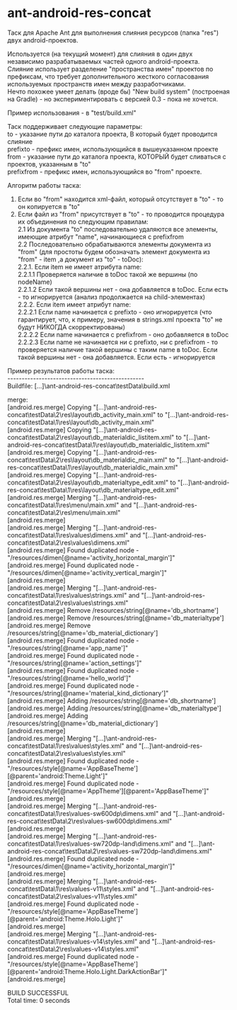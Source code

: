﻿ant-android-res-concat
======================

Таск для Apache Ant для выполнения слияния ресурсов (папка "res") двух android-проектов. <br/>

Используется (на текущий момент) для слияния в один двух независимо разрабатываемых частей одного android-проекта.<br/>
Слияние использует разделение "пространства имен" проектов по префиксам, что требует дополнительного жесткого согласования используемых пространств имен между разработчиками.<br/>
Нечто похожее умеет делать (вроде бы) "New build system" (построеная на Gradle) - но экспериментировать с версией 0.3 - пока не хочется.<br/>

Пример использования - в "test/build.xml"

Таск поддерживает следующие параметры:<br/>
to - указание пути до каталога проекта, В который будет проводится слияние<br/>
prefixto - префикс имен, использующийся в вышеуказанном проекте<br/>
from - указание пути до каталога проекта, КОТОРЫЙ будет сливаться с проектов, указанным в "to"<br/>
prefixfrom - префикс имен, использующийся во "from" проекте.<br/>

Алгоритм работы таска:<br/>
1. Если во "from" находится xml-файл, который отсутствует в "to" - то он копируется в "to"<br/>
2. Если файл из "from" присутствует в "to" - то проводится процедура их объединения по следующим правилам:<br/>
2.1 Из документа "to" последовательно удаляются все элементы, имеющие атрибут "name", начинающиеся с prefixfrom<br/>
2.2 Последовательно обрабатываются элементы документа из "from" (для простоты будем обозначать элемент документа из "from" - item ,а документ из "to" - toDoc):<br/>
2.2.1. Если item не имеет атрибута name:<br/>
2.2.1.1 Проверяется наличие в toDoc такой же вершины (по nodeName)<br/>
2.2.1.2 Если такой вершины нет - она добавляется в toDoc. Если есть - то игнорируется (анализ продолжается на child-элементах)<br/>
2.2.2. Если item имеет атрибут name: <br/>
2.2.2.1 Если name начинается с prefixto - оно игнорируется (что гарантирует, что, к примеру, значения в strings.xml проекта "to" не будут НИКОГДА скорректированы)<br/>
2.2.2.2 Если name начинается с prefixfrom - оно добавляется в toDoc<br/>
2.2.2.3 Если name не начинается ни с prefixto, ни с prefixfrom - то проверяется наличие такой вершины с таким name в toDoc. Если такой вершины нет - она добавляется. Если есть - игнорируется<br/>

Пример результатов работы таска:<br/>
------------------------------------------------<br/>
Buildfile: [...]\ant-android-res-concat\testData\build.xml

merge:<br/>
[android.res.merge] Copying "[...]\ant-android-res-concat\testData\2\res\layout\db_activity_main.xml" to "[...]\ant-android-res-concat\testData\1\res\layout\db_activity_main.xml"<br/>
[android.res.merge] Copying "[...]\ant-android-res-concat\testData\2\res\layout\db_materialdic_listitem.xml" to "[...]\ant-android-res-concat\testData\1\res\layout\db_materialdic_listitem.xml"<br/>
[android.res.merge] Copying "[...]\ant-android-res-concat\testData\2\res\layout\db_materialdic_main.xml" to "[...]\ant-android-res-concat\testData\1\res\layout\db_materialdic_main.xml"<br/>
[android.res.merge] Copying "[...]\ant-android-res-concat\testData\2\res\layout\db_materialtype_edit.xml" to "[...]\ant-android-res-concat\testData\1\res\layout\db_materialtype_edit.xml"<br/>
[android.res.merge] Merging "[...]\ant-android-res-concat\testData\1\res\menu\main.xml" and "[...]\ant-android-res-concat\testData\2\res\menu\main.xml"<br/>
[android.res.merge] <br/>
[android.res.merge] Merging "[...]\ant-android-res-concat\testData\1\res\values\dimens.xml" and "[...]\ant-android-res-concat\testData\2\res\values\dimens.xml"<br/>
[android.res.merge] Found duplicated node - "/resources/dimen[@name='activity_horizontal_margin']"<br/>
[android.res.merge] Found duplicated node - "/resources/dimen[@name='activity_vertical_margin']"<br/>
[android.res.merge] <br/>
[android.res.merge] Merging "[...]\ant-android-res-concat\testData\1\res\values\strings.xml" and "[...]\ant-android-res-concat\testData\2\res\values\strings.xml"<br/>
[android.res.merge] Remove /resources/string[@name='db_shortname']<br/>
[android.res.merge] Remove /resources/string[@name='db_materialtype']<br/>
[android.res.merge] Remove /resources/string[@name='db_material_dictionary']<br/>
[android.res.merge] Found duplicated node - "/resources/string[@name='app_name']"<br/>
[android.res.merge] Found duplicated node - "/resources/string[@name='action_settings']"<br/>
[android.res.merge] Found duplicated node - "/resources/string[@name='hello_world']"<br/>
[android.res.merge] Found duplicated node - "/resources/string[@name='material_kind_dictionary']"<br/>
[android.res.merge] Adding /resources/string[@name='db_shortname']<br/>
[android.res.merge] Adding /resources/string[@name='db_materialtype']<br/>
[android.res.merge] Adding /resources/string[@name='db_material_dictionary']<br/>
[android.res.merge] <br/>
[android.res.merge] Merging "[...]\ant-android-res-concat\testData\1\res\values\styles.xml" and "[...]\ant-android-res-concat\testData\2\res\values\styles.xml"<br/>
[android.res.merge] Found duplicated node - "/resources/style[@name='AppBaseTheme'][@parent='android:Theme.Light']"<br/>
[android.res.merge] Found duplicated node - "/resources/style[@name='AppTheme'][@parent='AppBaseTheme']"<br/>
[android.res.merge] <br/>
[android.res.merge] Merging "[...]\ant-android-res-concat\testData\1\res\values-sw600dp\dimens.xml" and "[...]\ant-android-res-concat\testData\2\res\values-sw600dp\dimens.xml"<br/>
[android.res.merge] <br/>
[android.res.merge] Merging "[...]\ant-android-res-concat\testData\1\res\values-sw720dp-land\dimens.xml" and "[...]\ant-android-res-concat\testData\2\res\values-sw720dp-land\dimens.xml"<br/>
[android.res.merge] Found duplicated node - "/resources/dimen[@name='activity_horizontal_margin']"<br/>
[android.res.merge] <br/>
[android.res.merge] Merging "[...]\ant-android-res-concat\testData\1\res\values-v11\styles.xml" and "[...]\ant-android-res-concat\testData\2\res\values-v11\styles.xml"<br/>
[android.res.merge] Found duplicated node - "/resources/style[@name='AppBaseTheme'][@parent='android:Theme.Holo.Light']"<br/>
[android.res.merge] <br/>
[android.res.merge] Merging "[...]\ant-android-res-concat\testData\1\res\values-v14\styles.xml" and "[...]\ant-android-res-concat\testData\2\res\values-v14\styles.xml"<br/>
[android.res.merge] Found duplicated node - "/resources/style[@name='AppBaseTheme'][@parent='android:Theme.Holo.Light.DarkActionBar']"<br/>
[android.res.merge] <br/>

BUILD SUCCESSFUL<br/>
Total time: 0 seconds<br/>

